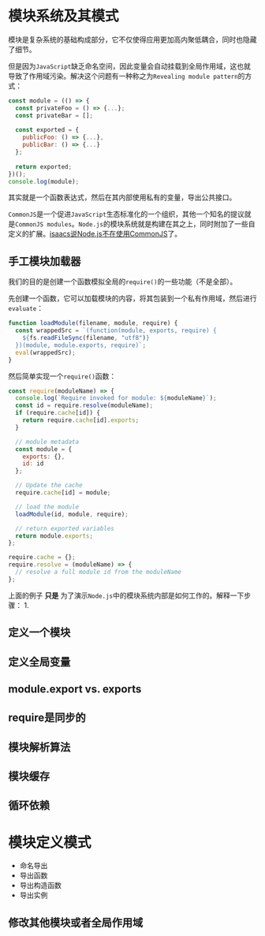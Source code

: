 # 模块系统及其模式
模块是复杂系统的基础构成部分，它不仅使得应用更加高内聚低耦合，同时也隐藏了细节。

但是因为`JavaScript`缺乏命名空间，因此变量会自动挂载到全局作用域，这也就导致了作用域污染。解决这个问题有一种称之为`Revealing module pattern`的方式：
```js
const module = (() => {
  const privateFoo = () => {...};
  const privateBar = [];
  
  const exported = {
    publicFoo: () => {...},
    publicBar: () => {...}
  };
  
  return exported;
})();
console.log(module);
```

其实就是一个函数表达式，然后在其内部使用私有的变量，导出公共接口。

`CommonJS`是一个促进`JavaScript`生态标准化的一个组织，其他一个知名的提议就是`CommonJS modules`。`Node.js`的模块系统就是构建在其之上，同时附加了一些自定义的扩展。[isaacs说Node.js不在使用CommonJS](https://github.com/nodejs/node-v0.x-archive/issues/5132#issuecomment-15432598)了。

## 手工模块加载器
我们的目的是创建一个函数模拟全局的`require()`的一些功能（不是全部）。

先创建一个函数，它可以加载模块的内容，将其包装到一个私有作用域，然后进行`evaluate`：
```js
function loadModule(filename, module, require) {
  const wrappedSrc = `(function(module, exports, require) {
    ${fs.readFileSync(filename, "utf8")}
  })(module, module.exports, require)`;
  eval(wrappedSrc);
}
```

然后简单实现一个`require()`函数：
```js
const require(moduleName) => {
  console.log(`Require invoked for module: ${moduleName}`);
  const id = require.resolve(moduleName);
  if (require.cache[id]) {
    return require.cache[id].exports;
  }

  // module metadata
  const module = {
    exports: {},
    id: id
  };

  // Update the cache
  require.cache[id] = module;

  // load the module
  loadModule(id, module, require);

  // return exported variables
  return module.exports;
};

require.cache = {};
require.resolve = (moduleName) => {
  // resolve a full module id from the moduleName
};
```

上面的例子 __只是__ 为了演示`Node.js`中的模块系统内部是如何工作的。解释一下步骤：
1. 


## 定义一个模块


## 定义全局变量


## module.export vs. exports


## require是同步的


## 模块解析算法


## 模块缓存


## 循环依赖
# 模块定义模式

- 命名导出
- 导出函数
- 导出构造函数
- 导出实例


## 修改其他模块或者全局作用域
